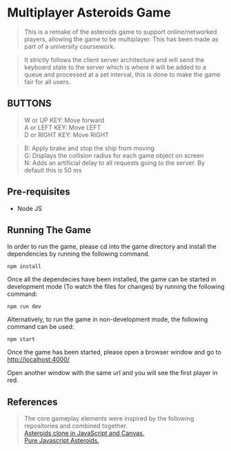# Multiplayer Asteroids Game

> This is a remake of the asteroids game to support online/networked players, allowing the game to be multiplayer. This has been made as part of a university coursework.

> It strictly follows the client server architecture and will send the keyboard state to the server which is where it will be added to a queue and processed at a set interval, this is done to make the game fair for all users.

## BUTTONS

> W or UP KEY: Move forward  
> A or LEFT KEY: Move LEFT  
> D or RIGHT KEY: Move RIGHT

> B: Apply brake and stop the ship from moving  
> G: Displays the collision radius for each game object on screen  
> N: Adds an artificial delay to all requests going to the server. By default this is 50 ms

## Pre-requisites

- Node JS

## Running The Game

In order to run the game, please cd into the game directory and install the dependencies by running the following command.

```
npm install
```

Once all the dependecies have been installed, the game can be started in development mode (To watch the files for changes) by running the following command:

```
npm run dev
```

Alternatively, to run the game in non-development mode, the following command can be used:

```
npm start
```

Once the game has been started, please open a browser window and go to [http://localhost:4000/](http://localhost:4000/)

Open another window with the same url and you will see the first player in red.

## References

> The core gameplay elements were inspired by the following repositories and combined together.  
> [Asteroids clone in JavaScript and Canvas.](https://github.com/jsocol/asteroids)  
> [Pure Javascript Asteroids.](https://github.com/dmcinnes/HTML5-Asteroids)
